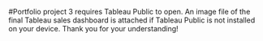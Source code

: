 #Portfolio project 3 requires Tableau Public to open. An image file of the final Tableau sales dashboard is attached if Tableau Public is not installed on your device. Thank you for your understanding! 
